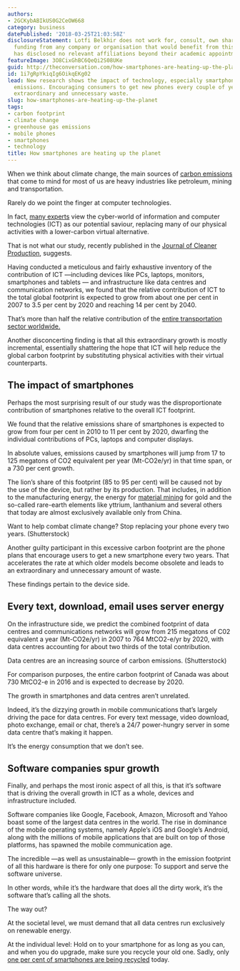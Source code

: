 ```yaml
---
authors:
- 2GCKybABIkUS0G2CeOW668
category: business
datePublished: '2018-03-25T21:03:58Z'
disclosureStatement: Lotfi Belkhir does not work for, consult, own shares in or receive
  funding from any company or organisation that would benefit from this article, and
  has disclosed no relevant affiliations beyond their academic appointment.
featureImage: 3O8CixGhBC6QeQi2S08UKe
guid: http://theconversation.com/how-smartphones-are-heating-up-the-planet-92793
id: 1i7gRpYkiqIg6OikqEKg02
lead: New research shows the impact of technology, especially smartphones, on carbon
  emissions. Encouraging consumers to get new phones every couple of years leads to
  extraordinary and unnecessary waste.
slug: how-smartphones-are-heating-up-the-planet
tags:
- carbon footprint
- climate change
- greenhouse gas emissions
- mobile phones
- smartphones
- technology
title: How smartphones are heating up the planet
---
```

When we think about climate change, the main sources of [carbon emissions](https://www.c2es.org/content/international-emissions/) that come to mind for most of us are heavy industries like petroleum, mining and transportation.

Rarely do we point the finger at computer technologies. 

In fact, [many experts](http://gesi.org) view the cyber-world of information and computer technologies (ICT) as our potential saviour, replacing many of our physical activities with a lower-carbon virtual alternative. 

That is not what our study, recently published in the [Journal of Cleaner Production](https://www.sciencedirect.com/science/article/pii/S095965261733233X?via%3Dihub), suggests.

Having conducted a meticulous and fairly exhaustive inventory of the contribution of ICT —including devices like PCs, laptops, monitors, smartphones and tablets — and infrastructure like data centres and communication networks, we found that the relative contribution of ICT to the total global footprint is expected to grow from about one per cent in 2007 to 3.5 per cent by 2020 and reaching 14 per cent by 2040.

That’s more than half the relative contribution of the [entire transportation sector worldwide.](https://data.worldbank.org/indicator/EN.CO2.TRAN.ZS)

Another disconcerting finding is that all this extraordinary growth is mostly incremental, essentially shattering the hope that ICT will help reduce the global carbon footprint by substituting physical activities with their virtual counterparts.

## The impact of smartphones

Perhaps the most surprising result of our study was the disproportionate contribution of smartphones relative to the overall ICT footprint.

We found that the relative emissions share of smartphones is expected to grow from four per cent in 2010 to 11 per cent by 2020, dwarfing the individual contributions of PCs, laptops and computer displays. 

In absolute values, emissions caused by smartphones will jump from 17 to 125 megatons of CO2 equivalent per year (Mt-CO2e/yr) in that time span, or a 730 per cent growth.

The lion’s share of this footprint (85 to 95 per cent) will be caused not by the use of the device, but rather by its production. That includes, in addition to the manufacturing energy, the energy for [material mining](http://www.pbs.org/wgbh/nova/next/physics/rare-earth-elements-in-cell-phones/) for gold and the so-called rare-earth elements like yttrium, lanthanium and several others that today are almost exclusively available only from China.

Want to help combat climate change? Stop replacing your phone every two years. (Shutterstock)

Another guilty participant in this excessive carbon footprint are the phone plans that encourage users to get a new smartphone every two years. That accelerates the rate at which older models become obsolete and leads to an extraordinary and unnecessary amount of waste.

These findings pertain to the device side.

## Every text, download, email uses server energy

On the infrastructure side, we predict the combined footprint of data centres and communications networks will grow from 215 megatons of C02 equivalent a year (Mt-CO2e/yr) in 2007 to 764 MtCO2-e/yr by 2020, with data centres accounting for about two thirds of the total contribution. 

Data centres are an increasing source of carbon emissions. (Shutterstock)

For comparison purposes, the entire carbon footprint of Canada was about 730 MtCO2-e in 2016 and is expected to decrease by 2020.

The growth in smartphones and data centres aren’t unrelated. 

Indeed, it’s the dizzying growth in mobile communications that’s largely driving the pace for data centres. For every text message, video download, photo exchange, email or chat, there’s a 24/7 power-hungry server in some data centre that’s making it happen. 

It’s the energy consumption that we don’t see.

## Software companies spur growth

Finally, and perhaps the most ironic aspect of all this, is that it’s software that is driving the overall growth in ICT as a whole, devices and infrastructure included.

Software companies like Google, Facebook, Amazon, Microsoft and Yahoo boast some of the largest data centres in the world. The rise in dominance of the mobile operating systems, namely Apple’s iOS and Google’s Android, along with the millions of mobile applications that are built on top of those platforms, has spawned the mobile communication age.

The incredible —as well as unsustainable— growth in the emission footprint of all this hardware is there for only one purpose: To support and serve the software universe. 

In other words, while it’s the hardware that does all the dirty work, it’s the software that’s calling all the shots.

The way out? 

At the societal level, we must demand that all data centres run exclusively on renewable energy. 

At the individual level: Hold on to your smartphone for as long as you can, and when you do upgrade, make sure you recycle your old one. Sadly, only [one per cent of smartphones are being recycled](http://www.pbs.org/wgbh/nova/next/physics/rare-earth-elements-in-cell-phones/) today.
